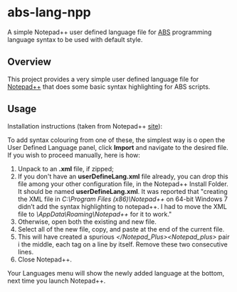 # abs-lang-npp
A simple Notepad++ user defined language file for [ABS](https://www.abs-lang.org/) programming language syntax to be used with default style.

## Overview

This project provides a very simple user defined language file for [Notepad++](https://notepad-plus-plus.org/) that does some basic syntax highlighting for ABS scripts. 

## Usage

Installation instructions (taken from Notepad++ [site](http://docs.notepad-plus-plus.org/index.php?title=User_Defined_Language_Files)):

To add syntax colouring from one of these, the simplest way is o open the User Defined Language panel, click **Import** and navigate to the desired file. If you wish to proceed manually, here is how:

1. Unpack to an **.xml** file, if zipped;
2. If you don't have an **userDefineLang.xml** file already, you can drop this file among your other configuration file, in the Notepad++ Install Folder. It should be named **userDefineLang.xml**. It was reported that "creating the XML file in *C:\Program Files (x86)\Notepad++* on 64-bit Windows 7 didn’t add the syntax highlighting to notepad++. I had to move the XML file to *<user>\AppData\Roaming\Notepad++* for it to work."
3. Otherwise, open both the existing and new file.
  1. Select all of the new file, copy, and paste at the end of the current file.
  2. This will have created a spurious *</Notepad_Plus><Notepad_plus>* pair i the middle, each tag on a line by itself. Remove these two consecutive lines.
  3. Close Notepad++.
  
Your Languages menu will show the newly added language at the bottom, next time you launch Notepad++.

